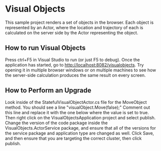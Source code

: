 # Visual Objects
This sample project renders a set of objects in the browser. Each object is represented by an Actor, where the location and trajectory of each is calculated on the server side by the Actor representing the object.

## How to run Visual Objects
Press ctrl+F5 in Visual Studio to run (or just F5 to debug). Once the application has started, go to [http://localhost:8082/visualobjects](http://localhost:8082/visualobjects). Try opening it in multiple browser windows or on multiple machines to see how the server-side calculation produces the same result on every screen.

## How to Perform an Upgrade
Look inside of the StatefulVisualObjectActor.cs file for the MoveObject method. You should see a line "visualObject.Move(false);" Comment out this line and replace it with the one below where the value is set to true. Then right click on the VisualObjectsApplication project and select publish. Change the version of the code package inside the VisualObjects.ActorService package, and ensure that all of the versions for the service package and application type are changed as well. Click Save, and then ensure that you are targeting the correct cluster, then click publish.
